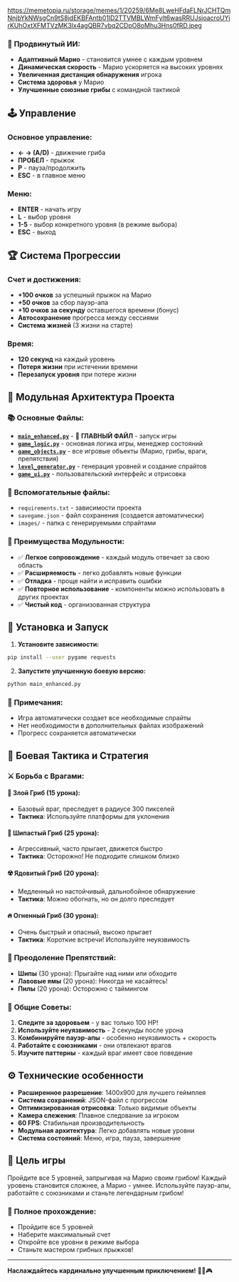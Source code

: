 
https://memetopia.ru/storage/memes/1/20259/6Me8LweHFdaFLNrJCHTQmNnjbYkNWsgCn9tS8jdEKBFAntb01lD2TTVMBLWmFyIt6wasRRUJsjoacroUYjrKUhOxtXFMTVzMK3lx4agQBR7vbq2CDpO8oMhu3Hns0fRD.jpeg

### 🤖 **Продвинутый ИИ:**
- **Адаптивный Марио** - становится умнее с каждым уровнем
- **Динамическая скорость** - Марио ускоряется на высоких уровнях
- **Увеличенная дистанция обнаружения** игрока
- **Система здоровья** у Марио
- **Улучшенные союзные грибы** с командной тактикой

## 🕹️ Управление

### Основное управление:
- **← → (A/D)** - движение гриба
- **ПРОБЕЛ** - прыжок
- **P** - пауза/продолжить
- **ESC** - в главное меню

### Меню:
- **ENTER** - начать игру
- **L** - выбор уровня
- **1-5** - выбор конкретного уровня (в режиме выбора)
- **ESC** - выход

## 🏆 Система Прогрессии

### Счет и достижения:
- **+100 очков** за успешный прыжок на Марио
- **+50 очков** за сбор пауэр-апа
- **+10 очков за секунду** оставшегося времени (бонус)
- **Автосохранение** прогресса между сессиями
- **Система жизней** (3 жизни на старте)

### Время:
- **120 секунд** на каждый уровень
- **Потеря жизни** при истечении времени
- **Перезапуск уровня** при потере жизни

## 📁 **Модульная Архитектура Проекта**

### 📚 **Основные Файлы:**
- **[`main_enhanced.py`](file:///Users/zondaxxx/Desktop/test%20pygame/main_enhanced.py)** - 🌟 **ГЛАВНЫЙ ФАЙЛ** - запуск игры
- **[`game_logic.py`](file:///Users/zondaxxx/Desktop/test%20pygame/game_logic.py)** - основная логика игры, менеджер состояний
- **[`game_objects.py`](file:///Users/zondaxxx/Desktop/test%20pygame/game_objects.py)** - все игровые объекты (Марио, грибы, враги, препятствия)
- **[`level_generator.py`](file:///Users/zondaxxx/Desktop/test%20pygame/level_generator.py)** - генерация уровней и создание спрайтов
- **[`game_ui.py`](file:///Users/zondaxxx/Desktop/test%20pygame/game_ui.py)** - пользовательский интерфейс и отрисовка

### 📄 **Вспомогательные файлы:**
- `requirements.txt` - зависимости проекта
- `savegame.json` - файл сохранения (создается автоматически)
- `images/` - папка с генерируемыми спрайтами

### 🏧 **Преимущества Модульности:**
- ✅ **Легкое сопровождение** - каждый модуль отвечает за свою область
- ✅ **Расширяемость** - легко добавлять новые функции
- ✅ **Отладка** - проще найти и исправить ошибки
- ✅ **Повторное использование** - компоненты можно использовать в других проектах
- ✅ **Чистый код** - организованная структура

## 🚀 **Установка и Запуск**

1. **Установите зависимости:**
```bash
pip install --user pygame requests
```

2. **Запустите улучшенную боевую версию:**
```bash
python main_enhanced.py
```

### 📝 **Примечания:**
- Игра автоматически создает все необходимые спрайты
- Нет необходимости в дополнительных файлах изображений
- Прогресс сохраняется автоматически

## 🎯 **Боевая Тактика и Стратегия**

### ⚔️ **Борьба с Врагами:**

#### 🍄 **Злой Гриб** (15 урона):
- Базовый враг, преследует в радиусе 300 пикселей
- **Тактика**: Используйте платформы для уклонения

#### 🦔 **Шипастый Гриб** (25 урона):
- Агрессивный, часто прыгает, движется быстро
- **Тактика**: Осторожно! Не подходите слишком близко

#### ☢️ **Ядовитый Гриб** (20 урона):
- Медленный но настойчивый, дальнобойное обнаружение
- **Тактика**: Можно обогнать, но он долго преследует

#### 🔥 **Огненный Гриб** (30 урона):
- Очень быстрый и опасный, высоко прыгает
- **Тактика**: Короткие встречи! Используйте неуязвимость

### 🧱 **Преодоление Препятствий:**
- **Шипы** (30 урона): Прыгайте над ними или обходите
- **Лавовые ямы** (20 урона): Никогда не касайтесь!
- **Пилы** (20 урона): Осторожно с таймингом

### 💪 **Общие Советы:**
1. **Следите за здоровьем** - у вас только 100 HP!
2. **Используйте неуязвимость** - 2 секунды после урона
3. **Комбинируйте пауэр-апы** - особенно неуязвимость + скорость
4. **Работайте с союзниками** - они отвлекают врагов
5. **Изучите паттерны** - каждый враг имеет свое поведение

## ⚙️ Технические особенности

- **Расширенное разрешение**: 1400x900 для лучшего геймплея
- **Система сохранений**: JSON-файл с прогрессом
- **Оптимизированная отрисовка**: Только видимые объекты
- **Камера слежения**: Плавное следование за игроком
- **60 FPS**: Стабильная производительность
- **Модульная архитектура**: Легко добавлять новые уровни
- **Система состояний**: Меню, игра, пауза, завершение

## 🏅 Цель игры

Пройдите все 5 уровней, запрыгивая на Марио своим грибом! Каждый уровень становится сложнее, а Марио - умнее. Используйте пауэр-апы, работайте с союзниками и станьте легендарным грибом!

### 🎊 **Полное прохождение:**
- Пройдите все 5 уровней
- Наберите максимальный счет
- Откройте все уровни в режиме выбора
- Станьте мастером грибных прыжков!

---

**Наслаждайтесь кардинально улучшенным приключением!** 🍄👑🎮
